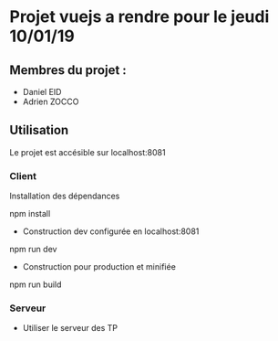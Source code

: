 # Projet vuejs a rendre pour le jeudi 10/01/19

## Membres du projet :

- Daniel EID
- Adrien ZOCCO

## Utilisation

Le projet est accésible sur localhost:8081
### Client
Installation des dépendances

npm install

* Construction dev configurée en localhost:8081

npm run dev

* Construction pour production et minifiée

npm run build 

### Serveur

* Utiliser le serveur des TP





